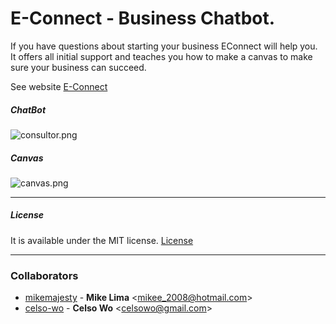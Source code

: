 # E-Connect - Business Chatbot.

If you have questions about starting your business EConnect will help you. 
It offers all initial support and teaches you how to make a canvas to make sure your business can succeed.

See website [E-Connect](https://uol-econnect.herokuapp.com)

##### ChatBot
![consultor.png](https://s21.postimg.org/6sxgjnu5z/connect.png)

##### Canvas
![canvas.png](https://s21.postimg.org/fp88nlks7/canvas.png)

<hr>

##### License

It is available under the MIT license.
[License](https://opensource.org/licenses/mit-license.php)

<hr>

### Collaborators

* [mikemajesty](https://github.com/mikemajesty) -
**Mike Lima** &lt;mikee_2008@hotmail.com&gt;
* [celso-wo](https://github.com/celso-wo) -
**Celso Wo** &lt;celsowo@gmail.com&gt;
